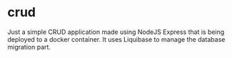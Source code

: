 # crud

Just a simple CRUD application made using NodeJS Express that is being deployed to a docker container. It uses Liquibase to manage the database migration part. 

